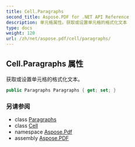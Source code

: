 ```yaml
---
title: Cell.Paragraphs
second_title: Aspose.PDF for .NET API Reference
description: 单元格属性。获取或设置单元格的格式化文本
type: docs
weight: 120
url: /zh/net/aspose.pdf/cell/paragraphs/
---
```

## Cell.Paragraphs 属性

获取或设置单元格的格式化文本。

```csharp
public Paragraphs Paragraphs { get; set; }
```

### 另请参阅

* class [Paragraphs](../../paragraphs/)
* class [Cell](../)
* namespace [Aspose.Pdf](../../../aspose.pdf/)
* assembly [Aspose.PDF](../../../)